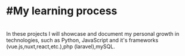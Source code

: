 <h1>#My learning process</h1> <br>
In these projects I will showcase and document my personal growth in technologies, such as Python, JavaScript and it's frameworks (vue.js,nuxt,react,etc.),php (laravel),mySQL.
